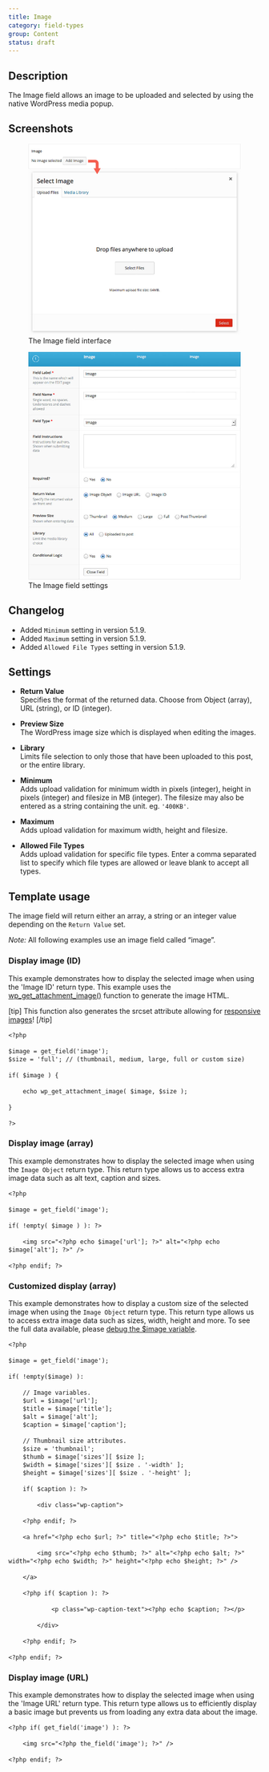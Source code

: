 ```yaml
---
title: Image
category: field-types
group: Content
status: draft
---
```


## Description
The Image field allows an image to be uploaded and selected by using the native WordPress media popup.

## Screenshots
<div class="gallery">
	<figure>
		<a href="https://raw.githubusercontent.com/AdvancedCustomFields/docs/master/assets/acf-image-field-interface.jpg">
			<img src="https://raw.githubusercontent.com/AdvancedCustomFields/docs/master/assets/acf-image-field-interface.jpg" alt="An image field that allows you to select an image to upload to your media" />
		</a>
		<figcaption>The Image field interface</figcaption>
	</figure>
	<figure>
		<a href="https://raw.githubusercontent.com/AdvancedCustomFields/docs/master/assets/acf-image-field-settings.jpg">
			<img src="https://raw.githubusercontent.com/AdvancedCustomFields/docs/master/assets/acf-image-field-settings.jpg" alt="List of field settings shown when setting up an Image field" />
		</a>
		<figcaption>The Image field settings</figcaption>
	</figure>
</div>

## Changelog
- Added `Minimum` setting in version 5.1.9.
- Added `Maximum` setting in version 5.1.9.
- Added `Allowed File Types` setting in version 5.1.9.

## Settings
- **Return Value**  
  Specifies the format of the returned data. Choose from Object (array), URL (string), or ID (integer).
  
- **Preview Size**  
  The WordPress image size which is displayed when editing the images.
  
- **Library**  
  Limits file selection to only those that have been uploaded to this post, or the entire library.
  
- **Minimum**  
  Adds upload validation for minimum width in pixels (integer), height in pixels (integer) and filesize in MB (integer). The filesize may also be entered as a string containing the unit. eg. `'400KB'`.
  
- **Maximum**  
  Adds upload validation for maximum width, height and filesize.
  
- **Allowed File Types**  
  Adds upload validation for specific file types. Enter a comma separated list to specify which file types are allowed or leave blank to accept all types.

## Template usage  
The image field will return either an array, a string or an integer value depending on the `Return Value` set.

_Note:_ All following examples use an image field called “image”.

### Display image (ID)
This example demonstrates how to display the selected image when using the 'Image ID' return type. This example uses the [wp_get_attachment_image()](https://developer.wordpress.org/reference/functions/wp_get_attachment_image/) function to generate the image HTML.

[tip]
This function also generates the srcset attribute allowing for [responsive images](https://make.wordpress.org/core/2015/11/10/responsive-images-in-wordpress-4-4/)!
[/tip]
```
<?php 

$image = get_field('image');
$size = 'full'; // (thumbnail, medium, large, full or custom size)

if( $image ) {

	echo wp_get_attachment_image( $image, $size );

}

?>
```

### Display image (array)
This example demonstrates how to display the selected image when using the `Image Object` return type. This return type allows us to access extra image data such as alt text, caption and sizes.
```
<?php 

$image = get_field('image');

if( !empty( $image ) ): ?>

	<img src="<?php echo $image['url']; ?>" alt="<?php echo $image['alt']; ?>" />

<?php endif; ?>
```

### Customized display (array)
This example demonstrates how to display a custom size of the selected image when using the `Image Object` return type. This return type allows us to access extra image data such as sizes, width, height and more. To see the full data available, please [debug the $image variable](https://www.advancedcustomfields.com/resources/how-to/debug/).
```
<?php 

$image = get_field('image');

if( !empty($image) ): 

	// Image variables.
	$url = $image['url'];
	$title = $image['title'];
	$alt = $image['alt'];
	$caption = $image['caption'];

	// Thumbnail size attributes.
	$size = 'thumbnail';
	$thumb = $image['sizes'][ $size ];
	$width = $image['sizes'][ $size . '-width' ];
	$height = $image['sizes'][ $size . '-height' ];

	if( $caption ): ?>

		<div class="wp-caption">

	<?php endif; ?>

	<a href="<?php echo $url; ?>" title="<?php echo $title; ?>">

		<img src="<?php echo $thumb; ?>" alt="<?php echo $alt; ?>" width="<?php echo $width; ?>" height="<?php echo $height; ?>" />

	</a>

	<?php if( $caption ): ?>

			<p class="wp-caption-text"><?php echo $caption; ?></p>

		</div>

	<?php endif; ?>

<?php endif; ?>
```

### Display image (URL)
This example demonstrates how to display the selected image when using the 'Image URL' return type. This return type allows us to efficiently display a basic image but prevents us from loading any extra data about the image.
```
<?php if( get_field('image') ): ?>

	<img src="<?php the_field('image'); ?>" />

<?php endif; ?>
```

